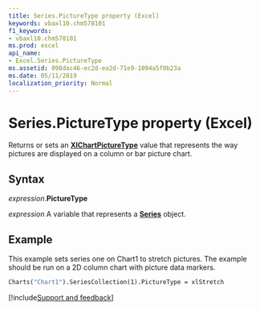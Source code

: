 ```yaml
---
title: Series.PictureType property (Excel)
keywords: vbaxl10.chm578101
f1_keywords:
- vbaxl10.chm578101
ms.prod: excel
api_name:
- Excel.Series.PictureType
ms.assetid: 098dac46-ec2d-ea2d-71e9-1094a5f0b23a
ms.date: 05/11/2019
localization_priority: Normal
---
```



# Series.PictureType property (Excel)

Returns or sets an **[XlChartPictureType](Excel.XlChartPictureType.md)** value that represents the way pictures are displayed on a column or bar picture chart.


## Syntax

_expression_.**PictureType**

_expression_ A variable that represents a **[Series](Excel.Series(object).md)** object.


## Example

This example sets series one on Chart1 to stretch pictures. The example should be run on a 2D column chart with picture data markers.

```vb
Charts("Chart1").SeriesCollection(1).PictureType = xlStretch
```



[!include[Support and feedback](~/includes/feedback-boilerplate.md)]